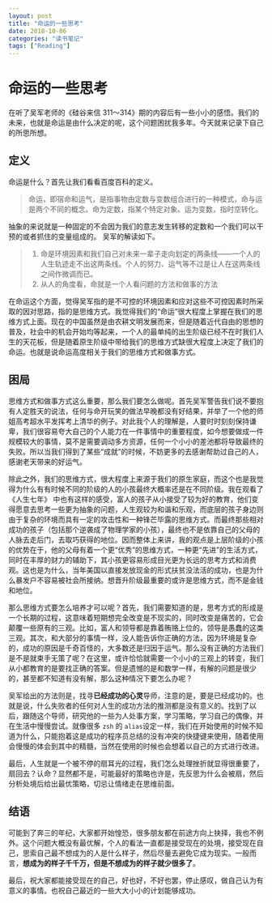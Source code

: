 ```yaml
---
layout: post
title: "命运的一些思考"
date: 2018-10-06
categories: "读书笔记"
tags: ["Reading"]
---
```


# 命运的一些思考
在听了吴军老师的《硅谷来信 311～314》期的内容后有一些小小的感悟。我们的未来，也就是命运是由什么决定的呢，这个问题困扰我多年。今天就来记录下自己的所思所想。
## 定义
命运是什么？首先让我们看看百度百科的定义。

> 命运，即宿命和运气，是指事物由定数与变数组合进行的一种模式，命与运是两个不同的概念。命为定数，指某个特定对象。运为变数，指时空转化。

抽象的来说就是一种固定的不会因为我们的意志发生转移的定数和一个我们可以干预的或者抓住的变量组成的。
吴军的解读如下。

> 1. 命是环境因素和我们自己对未来一辈子走向划定的两条线——一个人的人生轨迹走不出这两条线。个人的努力、运气等不过是让人在这两条线之间作微调而已。
> 2. 从人的角度看，命就是一个人看问题的方法和做事的方法

在命运这个方面，觉得吴军指的是不可控的环境因素和应对这些不可控因素时所采取的因对思路，指的是思维方式。我觉得我们的“命运”很大程度上掌握在我们的思维方式上面。现在的中国虽然是由农耕文明发展而来，但是随着近代自由的思想的普及，社会中的机会开始均等起来，一个人的最单纯的出生阶级已经不在时我们人生的天花板，但是随着原生阶级中带给我们的思维方式缺很大程度上决定了我们的命运。也就是说命运高度相关于我们的思维方式和做事方式。

## 困局
思维方式和做事方式这么重要，那么我们要怎么做呢。首先吴军警告我们说不要抱有人定胜天的说法，任何与命开玩笑的做法早晚都没有好结果，并举了一个他的师姐高考超水平发挥考上清华的例子。对此我个人的理解是，人要时时刻刻保持谦卑，我们很容易夸大自己的个人能力在一件事情中的重要程度，如今想要做成一件规模较大的事情，莫不是需要调动多方资源，任何一个小小的差池都将导致最终的失败。所以当我们得到了某些“成就”的时候，不妨更多的去感谢帮助过自己的人，感谢老天带来的好运气。

除此之外，我们的思维方式，很大程度上来源于我们的原生家庭，而这个也是我觉得为什么有有时候不同的阶级的人的小孩最终大概率还是在不同阶级。我在观看了 《人生七年》 中也有这样的感受，富人的孩子从小接受了较为好的教育，他们变得愿意去思考一些更为抽象的问题，人生观较为和谐和乐观，而底层的孩子身边则由于复杂的环境而具有一定的攻击性和一种锋芒毕露的思维方式。而最终那些相对成功的孩子（包括那个逆袭成了物理学家的小孩），最终也不是依靠自己的父母的人脉去走后门，去取巧获得的地位。因而整体上来讲，我的观点是上层阶级的小孩的优势在于，他的父母有着一个更“优秀”的思维方式，一种更“先进”的生活方式，同时在丰厚的财力的辅助下，其小孩更容易形成目光更为长远的思考方式和消费观。这也是为什么，当年美国以直接发放现金的形式扶贫没法活的成功，也是为什么暴发户不容易被社会所接纳。想晋升阶级最重要的或许是思维方式，而不是金钱和地位。

那么思维方式要怎么培养才可以呢？首先，我们需要知道的是，思考方式的形成是一个长期的过程，这意味着短期想完全改变是不现实的，同时改变是痛苦的，它会颠覆一些原有的三观。比如，富人和领导都是靠着贿赂上位的，领导是愚蠢的这类三观。其次，和大部分的事情一样，没人能告诉你正确的方法，因为环境是复杂的，成功的原因是千奇百怪的，大多数还是归因于运气。那么没有正确的方法我们是不是就束手无策了呢？在这里，或许恰恰就需要一个小小的三观上的转变，我们从小都教育的是要找正确的答案。但是遗憾的是和数学一样，有解的问题是很少的，甚至都不知道有没有解，那么这种情况下要怎么办呢？

吴军给出的方法则是，找寻**已经成功的心灵**导师，注意的是，要是已经成功的。也就是说，什么失败者的任何对人生的成功方法的推测都是没有意义的。找到了以后，跟随这个导师，研究他的一些为人处事方案，学习策略，学习自己的偶像，并在生活中慢慢尝试。就像很多 `zsh` 的 `alias`设定一样，我们在开始使用的时候不知道为什么，只能抱着这是成功的程序员总结的没有冲突的快捷键来使用，随着使用会慢慢的体会到其中的精髓，当然在使用的时候也会想着以自己的方式进行改进。

最后，人生就是一个被不停的扇耳光的过程，我们怎么处理挫折就显得很重要了，扇回去？认命？显然都不是，可能最好的策略也许是，先反思为什么会被扇，然后分析处境后给出最优策略，切忌让情绪走在思维前面。

## 结语
可能到了奔三的年纪，大家都开始惶恐，很多朋友都在前途方向上抉择，我也不例外。这个问题大概没有最优解，个人的看法一直都是接受现在的处境，接受现在自己，思索自己最不想成为的人是什么样子，然后尽量去避免它成为现实。一般而言，**想成为的样子千千万，但是不想成为的样子就少很多了**。

最后，祝大家都能接受现在的自己，好也好，不好也罢，停止感叹，做自己认为有意义的事情。也祝自己最近的一些大大小小的计划能够成功。

